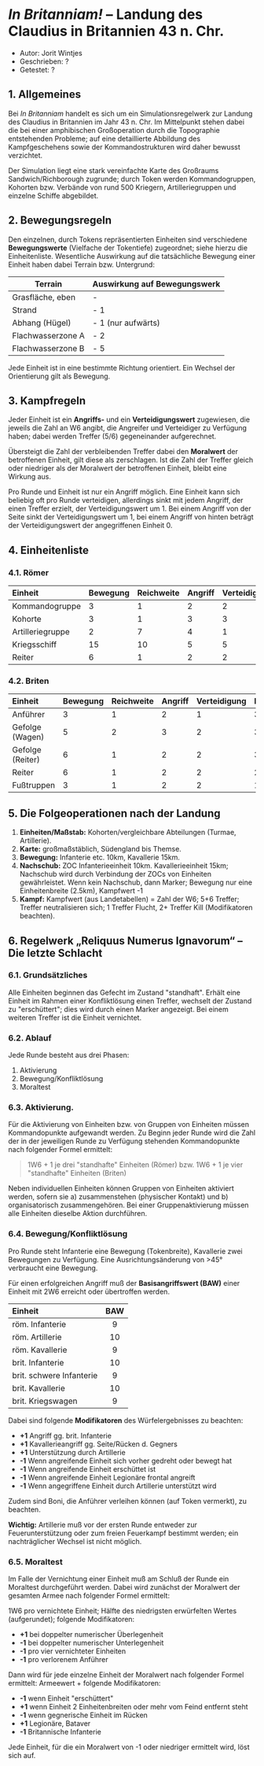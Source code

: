 # *In Britanniam!* – Landung des Claudius in Britannien 43 n. Chr.
- Autor: Jorit Wintjes
- Geschrieben: ?
- Getestet: ?

## 1. Allgemeines

Bei *In Britanniam* handelt es sich um ein Simulationsregelwerk zur Landung des Claudius in Britannien im Jahr 43 n. Chr. Im Mittelpunkt stehen dabei die bei einer amphibischen Großoperation durch die Topographie entstehenden Probleme; auf eine detaillierte Abbildung des Kampfgeschehens sowie der Kommandostrukturen wird daher bewusst verzichtet.

Der Simulation liegt eine stark vereinfachte Karte des Großraums Sandwich/Richborough zugrunde; durch Token werden Kommandogruppen, Kohorten bzw. Verbände von rund 500 Kriegern, Artilleriegruppen und einzelne Schiffe abgebildet.

## 2. Bewegungsregeln

Den einzelnen, durch Tokens repräsentierten Einheiten sind verschiedene **Bewegungswerte** (Vielfache der Tokentiefe) zugeordnet; siehe hierzu die Einheitenliste. Wesentliche Auswirkung auf die tatsächliche Bewegung einer Einheit haben dabei Terrain bzw. Untergrund:

|Terrain|Auswirkung auf Bewegungswerk|
|-------|----------------------------|
|Grasfläche, eben|-							|
|Strand				|- 1						|
|Abhang (Hügel)	|- 1 (nur aufwärts)	|
|Flachwasserzone A|- 2						|
|Flachwasserzone B|- 5						|

Jede Einheit ist in eine bestimmte Richtung orientiert. Ein Wechsel der Orientierung gilt als Bewegung.

## 3. Kampfregeln

Jeder Einheit ist ein **Angriffs-** und ein **Verteidigungswert** zugewiesen, die jeweils die Zahl an W6 angibt, die Angreifer und Verteidiger zu Verfügung haben; dabei werden Treffer (5/6) gegeneinander aufgerechnet.

Übersteigt die Zahl der verbleibenden Treffer dabei den **Moralwert** der betroffenen Einheit, gilt diese als zerschlagen. Ist die Zahl der Treffer gleich oder niedriger als der Moralwert der betroffenen Einheit, bleibt eine Wirkung aus.

Pro Runde und Einheit ist nur ein Angriff möglich. Eine Einheit kann sich beliebig oft pro Runde verteidigen, allerdings sinkt mit jedem Angriff, der einen Treffer erzielt, der Verteidigungswert um 1. Bei einem Angriff von der Seite sinkt der Verteidigungswert um 1, bei einem Angriff von hinten beträgt der Verteidigungswert der angegriffenen Einheit 0.

## 4. Einheitenliste

### 4.1. Römer

|Einheit|Bewegung|Reichweite|Angriff|Verteidigung|Moral|Bonus|
|:------|--------|----------|-------|------------|-----|-----|
|Kommandogruppe|3|1|2|2|3|+1|
|Kohorte|3|1|3|3|2|-|
|Artilleriegruppe|2|7|4|1|1|-|
|Kriegsschiff|15|10|5|5|2|-|
|Reiter|6|1|2|2|2|-|

### 4.2. Briten

|Einheit|Bewegung|Reichweite|Angriff|Verteidigung|Moral|Bonus|
|:------|--------|----------|-------|------------|-----|-----|
|Anführer|3|1|2|1|3|+1|
|Gefolge (Wagen)|5|2|3|2|3|-|
|Gefolge (Reiter)|6|1|2|2|3|-|
|Reiter|6|1|2|2|2|-|
|Fußtruppen|3|1|2|2|1|-|

## 5. Die Folgeoperationen nach der Landung


1. **Einheiten/Maßstab:**	Kohorten/vergleichbare Abteilungen (Turmae, Artillerie).
2. **Karte:**	 großmaßstäblich, Südengland bis Themse.
3. **Bewegung:** Infanterie etc. 10km, Kavallerie 15km.
4. **Nachschub:**	ZOC Infanterieeinheit 10km. Kavallerieeinheit 15km; Nachschub wird durch Verbindung der ZOCs von Einheiten gewährleistet.
Wenn kein Nachschub, dann Marker; Bewegung nur eine Einheitenbreite (2.5km), Kampfwert -1
5. **Kampf:** Kampfwert (aus Landetabellen) = Zahl der W6; 5+6 Treffer; Treffer neutralisieren sich; 1 Treffer Flucht, 2+ Treffer Kill (Modifikatoren beachten).

## 6. Regelwerk „Reliquus Numerus Ignavorum“ – Die letzte Schlacht


### 6.1. Grundsätzliches

Alle Einheiten beginnen das Gefecht im Zustand "standhaft". Erhält eine Einheit im Rahmen einer Konfliktlösung einen Treffer, wechselt der Zustand zu "erschüttert"; dies wird durch einen Marker angezeigt. Bei einem weiteren Treffer ist die Einheit vernichtet.

### 6.2. Ablauf

Jede Runde besteht aus drei Phasen:
1. Aktivierung
2. Bewegung/Konfliktlösung
3. Moraltest

### 6.3. Aktivierung.

Für die Aktivierung von Einheiten bzw. von Gruppen von Einheiten müssen Kommandopunkte aufgewandt werden. Zu Beginn jeder Runde wird die Zahl der in der jeweiligen Runde zu Verfügung stehenden Kommandopunkte nach folgender Formel ermittelt:

> 1W6 + 1 je drei "standhafte" Einheiten (Römer) bzw.
> 1W6 + 1 je vier "standhafte" Einheiten (Briten)

Neben individuellen Einheiten können Gruppen von Einheiten aktiviert werden, sofern sie a) zusammenstehen (physischer Kontakt) und b) organisatorisch zusammengehören. Bei einer Gruppenaktivierung müssen alle Einheiten dieselbe Aktion durchführen.



### 6.4. Bewegung/Konfliktlösung

Pro Runde steht Infanterie eine Bewegung (Tokenbreite), Kavallerie zwei Bewegungen zu Verfügung. Eine Ausrichtungsänderung von >45° verbraucht eine Bewegung.

Für einen erfolgreichen Angriff muß der **Basisangriffswert (BAW)** einer Einheit mit 2W6 erreicht oder übertroffen werden.

|Einheit									|BAW|
|:-------------------------|:-:|
|röm. Infanterie 					|9		|
|röm. Artillerie 					|10	|
|röm. Kavallerie 					|9		|
|brit. Infanterie					|10	|
|brit. schwere Infanterie	|9		|
|brit. Kavallerie 				|10	|
|brit. Kriegswagen 				|9		|

Dabei sind folgende **Modifikatoren** des Würfelergebnisses zu beachten:

- **+1** 	Angriff gg. brit. Infanterie
- **+1** 	Kavallerieangriff gg. Seite/Rücken d. Gegners
- **+1** 	Unterstützung durch Artillerie
- **-1** 	Wenn angreifende Einheit sich vorher gedreht oder bewegt hat
- **-1** 	Wenn angreifende Einheit erschüttet ist
- **-1** 	Wenn angreifende Einheit Legionäre frontal angreift
- **-1** 	Wenn angegriffene Einheit durch Artillerie unterstützt wird

Zudem sind Boni, die Anführer verleihen können (auf Token vermerkt), zu beachten.

**Wichtig:**	Artillerie muß vor der ersten Runde entweder zur Feuerunterstützung oder zum freien Feuerkampf bestimmt werden; ein nachträglicher Wechsel ist nicht möglich.



### 6.5. Moraltest

Im Falle der Vernichtung einer Einheit muß am Schluß der Runde ein Moraltest durchgeführt werden. Dabei wird zunächst der Moralwert der gesamten Armee nach folgender Formel ermittelt:

1W6 pro vernichtete Einheit; Hälfte des niedrigsten erwürfelten Wertes (aufgerundet); folgende Modifikatoren:

- **+1** 	bei doppelter numerischer Überlegenheit
- **-1** 	bei doppelter numerischer Unterlegenheit
- **-1** 	pro vier vernichteter Einheiten
- **-1** 	pro verlorenem Anführer

Dann wird für jede einzelne Einheit der Moralwert nach folgender Formel ermittelt: Armeewert + folgende Modifikatoren:

- **-1** 	wenn Einheit "erschüttert"
- **+1** 	wenn Einheit 2 Einheitenbreiten oder mehr vom Feind entfernt steht
- **-1** 	wenn gegnerische Einheit im Rücken
- **+1** 	Legionäre, Bataver
- **-1** 	Britannische Infanterie

Jede Einheit, für die ein Moralwert von -1 oder niedriger ermittelt wird, löst sich auf.


